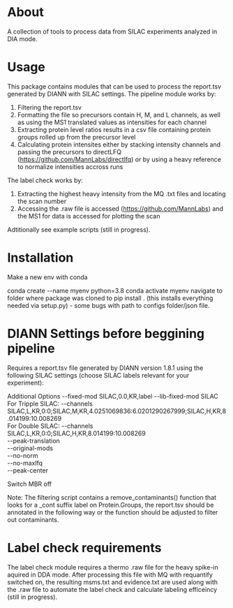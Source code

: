 # About
A collection of tools to process data from SILAC experiments analyzed in DIA mode.  

# Usage
This package contains modules that can be used to process the report.tsv generated by DIANN with SILAC settings. 
The pipeline module works by:
1) Filtering the report.tsv
2) Formatting the file so precursors contain H, M, and L channels, as well as using the MS1 translated values as intensities for each channel
3) Extracting protein level ratios results in a csv file containing protein groups rolled up from the precursor level
4) Calculating protein intensites either by stacking intensity channels and passing the precursors to directLFQ (https://github.com/MannLabs/directlfq) or by using a heavy reference to normalize intensities accross runs

The label check works by:
1) Extracting the highest heavy intensity from the MQ .txt files and locating the scan number
2) Accessing the .raw file is accessed (https://github.com/MannLabs) and the MS1 for data is accessed for plotting the scan

Adtitionally see example scripts (still in progress).

# Installation
Make a new env with conda 

conda create --name myenv python=3.8
conda activate myenv
navigate to folder where package was cloned to 
pip install . (this installs everything needed via setup.py) - some bugs with path to configs folder/json file. 

# DIANN Settings before beggining pipeline
Requires a report.tsv file generated by DIANN version 1.8.1 using the following SILAC settings (choose SILAC labels relevant for your experiment):

 Additional Options
--fixed-mod SILAC,0.0,KR,label
--lib-fixed-mod SILAC   
For Tripple SILAC: --channels SILAC,L,KR,0:0;SILAC,M,KR,4.0251069836:6.0201290267999;SILAC,H,KR,8.014199:10.008269   
For Double SILAC: --channels SILAC,L,KR,0:0;SILAC,H,KR,8.014199:10.008269   
--peak-translation   
--original-mods  
--no-norm   
--no-maxlfq   
--peak-center

Switch MBR off

Note: The filtering script contains a remove_contaminants() function that looks for a _cont suffix label on Protein.Groups, the report.tsv should be annotated in the following way or the function should be adjusted to filter out contaminants.

# Label check requirements
The label check module requires a thermo .raw file for the heavy spike-in aquired in DDA mode. After processing this file with MQ with requantify switched on, the resulting msms.txt and evidence.txt are used along with the .raw file to automate the label check and calculate labeling efficeincy (still in progress).
